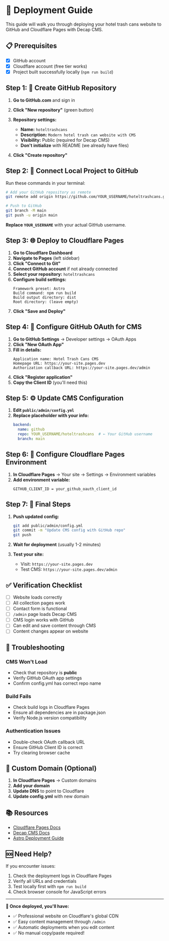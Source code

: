 # 🚀 Deployment Guide

This guide will walk you through deploying your hotel trash cans website to GitHub and Cloudflare Pages with Decap CMS.

## 📋 Prerequisites

- [x] GitHub account
- [x] Cloudflare account (free tier works)
- [x] Project built successfully locally (`npm run build`)

## Step 1: 📂 Create GitHub Repository

1. **Go to GitHub.com** and sign in
2. **Click "New repository"** (green button)
3. **Repository settings:**
   - **Name:** `hoteltrashcans`
   - **Description:** `Modern hotel trash can website with CMS`
   - **Visibility:** Public (required for Decap CMS)
   - **Don't initialize** with README (we already have files)

4. **Click "Create repository"**

## Step 2: 🔗 Connect Local Project to GitHub

Run these commands in your terminal:

```bash
# Add your GitHub repository as remote
git remote add origin https://github.com/YOUR_USERNAME/hoteltrashcans.git

# Push to GitHub
git branch -M main
git push -u origin main
```

**Replace `YOUR_USERNAME`** with your actual GitHub username.

## Step 3: 🌐 Deploy to Cloudflare Pages

1. **Go to Cloudflare Dashboard**
2. **Navigate to Pages** (left sidebar)
3. **Click "Connect to Git"**
4. **Connect GitHub account** if not already connected
5. **Select your repository:** `hoteltrashcans`
6. **Configure build settings:**
   ```
   Framework preset: Astro
   Build command: npm run build
   Build output directory: dist
   Root directory: (leave empty)
   ```
7. **Click "Save and Deploy"**

## Step 4: 🔐 Configure GitHub OAuth for CMS

1. **Go to GitHub Settings** → Developer settings → OAuth Apps
2. **Click "New OAuth App"**
3. **Fill in details:**
   ```
   Application name: Hotel Trash Cans CMS
   Homepage URL: https://your-site.pages.dev
   Authorization callback URL: https://your-site.pages.dev/admin
   ```
4. **Click "Register application"**
5. **Copy the Client ID** (you'll need this)

## Step 5: ⚙️ Update CMS Configuration

1. **Edit `public/admin/config.yml`**
2. **Replace placeholder with your info:**
   ```yaml
   backend:
     name: github
     repo: YOUR_USERNAME/hoteltrashcans  # ← Your GitHub username
     branch: main
   ```

## Step 6: 🔑 Configure Cloudflare Pages Environment

1. **In Cloudflare Pages** → Your site → Settings → Environment variables
2. **Add environment variable:**
   ```
   GITHUB_CLIENT_ID = your_github_oauth_client_id
   ```

## Step 7: 🎯 Final Steps

1. **Push updated config:**
   ```bash
   git add public/admin/config.yml
   git commit -m "Update CMS config with GitHub repo"
   git push
   ```

2. **Wait for deployment** (usually 1-2 minutes)

3. **Test your site:**
   - Visit: `https://your-site.pages.dev`
   - Test CMS: `https://your-site.pages.dev/admin`

## ✅ Verification Checklist

- [ ] Website loads correctly
- [ ] All collection pages work
- [ ] Contact form is functional
- [ ] `/admin` page loads Decap CMS
- [ ] CMS login works with GitHub
- [ ] Can edit and save content through CMS
- [ ] Content changes appear on website

## 🔧 Troubleshooting

### CMS Won't Load
- Check that repository is **public**
- Verify GitHub OAuth app settings
- Confirm config.yml has correct repo name

### Build Fails
- Check build logs in Cloudflare Pages
- Ensure all dependencies are in package.json
- Verify Node.js version compatibility

### Authentication Issues
- Double-check OAuth callback URL
- Ensure GitHub Client ID is correct
- Try clearing browser cache

## 🎨 Custom Domain (Optional)

1. **In Cloudflare Pages** → Custom domains
2. **Add your domain**
3. **Update DNS** to point to Cloudflare
4. **Update config.yml** with new domain

## 📚 Resources

- [Cloudflare Pages Docs](https://developers.cloudflare.com/pages/)
- [Decap CMS Docs](https://decapcms.org/docs/)
- [Astro Deployment Guide](https://docs.astro.build/en/guides/deploy/)

## 🆘 Need Help?

If you encounter issues:

1. Check the deployment logs in Cloudflare Pages
2. Verify all URLs and credentials
3. Test locally first with `npm run build`
4. Check browser console for JavaScript errors

---

**🎉 Once deployed, you'll have:**
- ✅ Professional website on Cloudflare's global CDN
- ✅ Easy content management through `/admin`
- ✅ Automatic deployments when you edit content
- ✅ No manual copy/paste required! 
